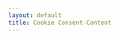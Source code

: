 ```yaml
---
layout: default 
title: Cookie Consent-Content
---
```

<script type="text/plain" data-cookiefirst-category="necessary" src="https://cc.pc-cdn.de/all/necessary.js"></script>
<script type="text/plain" data-cookiefirst-category="functional" src="https://cc.pc-cdn.de/all/functional.js"></script>
<script type="text/plain" data-cookiefirst-category="performance" src="https://cc.pc-cdn.de/all/performance.js"></script>
<script type="text/plain" data-cookiefirst-category="advertising" src="https://cc.pc-cdn.de/all/advertising.js"></script>

<script type="text/plain" data-cookiefirst-category="necessary" src="https://cc.pc-cdn.de/i/cc.pc-cdn.de/necessary.js"></script>
<script type="text/plain" data-cookiefirst-category="functional" src="https://cc.pc-cdn.de/i/cc.pc-cdn.de/functional.js"></script>
<script type="text/plain" data-cookiefirst-category="performance" src="https://cc.pc-cdn.de/i/cc.pc-cdn.de/performance.js"></script>
<script type="text/plain" data-cookiefirst-category="advertising" src="https://cc.pc-cdn.de/i/cc.pc-cdn.de/advertising.js"></script>

